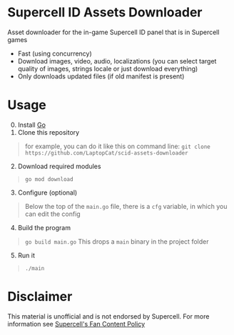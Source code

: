 # Supercell ID Assets Downloader
Asset downloader for the in-game Supercell ID panel that is in Supercell games

- Fast (using concurrency)
- Download images, video, audio, localizations (you can select target quality of images, strings locale or just download everything)
- Only downloads updated files (if old manifest is present)

# Usage
0. Install [Go](https://go.dev)
1. Clone this repository
   
> for example, you can do it like this on command line: `git clone https://github.com/LaptopCat/scid-assets-downloader`
2. Download required modules
> `go mod download`
3. Configure (optional)
> Below the top of the `main.go` file, there is a `cfg` variable, in which you can edit the config
4. Build the program
> `go build main.go`
> This drops a `main` binary in the project folder
5. Run it
> `./main`

# Disclaimer
This material is unofficial and is not endorsed by Supercell. For more information see [Supercell's Fan Content Policy](https://www.supercell.com/fan-content-policy)
